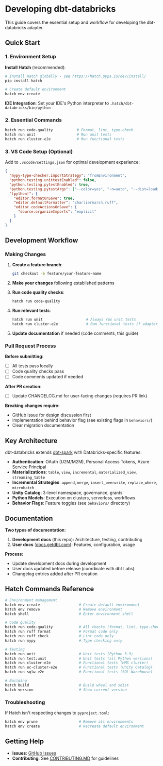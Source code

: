 # Developing dbt-databricks

This guide covers the essential setup and workflow for developing the dbt-databricks adapter.

## Quick Start

### 1. Environment Setup

**Install Hatch** (recommended):

```bash
# Install Hatch globally - see https://hatch.pypa.io/dev/install/
pip install hatch

# Create default environment
hatch env create
```

**IDE Integration**:
Set your IDE's Python interpreter to `.hatch/dbt-databricks/bin/python`

### 2. Essential Commands

```bash
hatch run code-quality           # Format, lint, type-check
hatch run unit                   # Run unit tests
hatch run cluster-e2e            # Run functional tests
```

### 3. VS Code Setup (Optional)

Add to `.vscode/settings.json` for optimal development experience:

```json
{
  "mypy-type-checker.importStrategy": "fromEnvironment",
  "python.testing.unittestEnabled": false,
  "python.testing.pytestEnabled": true,
  "python.testing.pytestArgs": ["--color=yes", "-n=auto", "--dist=loadscope"],
  "[python]": {
    "editor.formatOnSave": true,
    "editor.defaultFormatter": "charliermarsh.ruff",
    "editor.codeActionsOnSave": {
      "source.organizeImports": "explicit"
    }
  }
}
```

## Development Workflow

### Making Changes

1. **Create a feature branch**:

   ```bash
   git checkout -b feature/your-feature-name
   ```

2. **Make your changes** following established patterns

3. **Run code quality checks**:

   ```bash
   hatch run code-quality
   ```

4. **Run relevant tests**:

   ```bash
   hatch run unit                    # Always run unit tests
   hatch run cluster-e2e             # Run functional tests if adapter changes
   ```

5. **Update documentation** if needed (code comments, this guide)

### Pull Request Process

**Before submitting:**

- [ ] All tests pass locally
- [ ] Code quality checks pass
- [ ] Code comments updated if needed

**After PR creation:**

- [ ] Update CHANGELOG.md for user-facing changes (requires PR link)

**Breaking changes require:**

- GitHub Issue for design discussion first
- Implementation behind behavior flag (see existing flags in `behaviors/`)
- Clear migration documentation

## Key Architecture

dbt-databricks extends [dbt-spark](https://github.com/dbt-labs/dbt-spark) with Databricks-specific features:

- **Authentication**: OAuth (U2M/M2M), Personal Access Tokens, Azure Service Principal
- **Materializations**: `table`, `view`, `incremental`, `materialized_view`, `streaming_table`
- **Incremental Strategies**: `append`, `merge`, `insert_overwrite`, `replace_where`, `microbatch`
- **Unity Catalog**: 3-level namespace, governance, grants
- **Python Models**: Execution on clusters, serverless, workflows
- **Behavior Flags**: Feature toggles (see `behaviors/` directory)

## Documentation

**Two types of documentation:**

1. **Development docs** (this repo): Architecture, testing, contributing
2. **User docs** ([docs.getdbt.com](https://docs.getdbt.com)): Features, configuration, usage

**Process:**

- Update development docs during development
- User docs updated before release (coordinate with dbt Labs)
- Changelog entries added after PR creation

## Hatch Commands Reference

```bash
# Environment management
hatch env create                  # Create default environment
hatch env remove                  # Remove environment
hatch shell                       # Enter environment shell

# Code quality
hatch run code-quality            # All checks (format, lint, type-check)
hatch run ruff format             # Format code only
hatch run ruff check              # Lint code only
hatch run mypy                    # Type checking only

# Testing
hatch run unit                    # Unit tests (Python 3.9)
hatch run test:unit               # Unit tests (all Python versions)
hatch run cluster-e2e             # Functional tests (HMS cluster)
hatch run uc-cluster-e2e          # Functional tests (Unity Catalog)
hatch run sqlw-e2e                # Functional tests (SQL Warehouse)

# Building
hatch build                       # Build wheel and sdist
hatch version                     # Show current version
```

### Troubleshooting

If Hatch isn't respecting changes to `pyproject.toml`:

```bash
hatch env prune                   # Remove all environments
hatch env create                  # Recreate default environment
```

## Getting Help

- **Issues**: [GitHub Issues](https://github.com/databricks/dbt-databricks/issues)
- **Contributing**: See [CONTRIBUTING.MD](../CONTRIBUTING.MD) for guidelines
